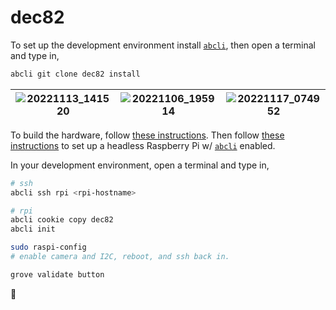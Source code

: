 # dec82

To set up the development environment install [`abcli`](https://github.com/kamangir/awesome-bash-cli), then open a terminal and type in,

```bash
abcli git clone dec82 install
```

| ![20221113_141520](https://user-images.githubusercontent.com/1007567/201549578-87e6f84c-6c79-4a4b-8fd1-343c3ed77519.jpg) | ![20221106_195914](https://user-images.githubusercontent.com/1007567/202607615-5cb500eb-8d54-4eaf-95f0-0488146c91ad.jpg) | ![20221117_074952](https://user-images.githubusercontent.com/1007567/202607628-b3008f70-5a7f-4df6-81fa-0ddd3a65fed4.jpg) |
|---|---|---|

To build the hardware, follow [these instructions](https://github.com/kamangir/blue-bracket/blob/main/designs/dec82.md). Then follow [these instructions](https://github.com/kamangir/awesome-bash-cli/wiki/Raspberry-Pi) to set up a headless Raspberry Pi w/ [`abcli`](https://github.com/kamangir/awesome-bash-cli) enabled.

In your development environment, open a terminal and type in,

```bash
# ssh
abcli ssh rpi <rpi-hostname>

# rpi
abcli cookie copy dec82
abcli init

sudo raspi-config
# enable camera and I2C, reboot, and ssh back in.

grove validate button
```

🚧